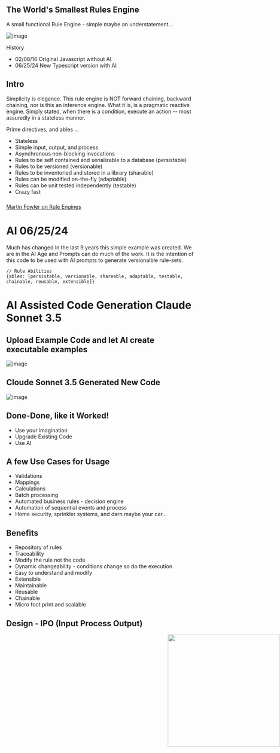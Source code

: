 ## The World's Smallest Rules Engine  

A small functional Rule Engine - simple maybe an understatement... 

![image](https://github.com/mallond/rules/assets/993459/b1fa993f-00ec-4d3a-b28e-816e581e2135)


History
- 02/08/16 Original Javascript without AI
- 06/25/24 New Typescript version with AI



## Intro

Simplicity is elegance. This rule engine is NOT forward chaining, backward chaining, nor is this an inference engine. What it is, is a pragmatic reactive engine. Simply stated, when there is a condition, execute an action -- most assuredly in a stateless manner. 

Prime directives, and ables ...
- Stateless
- Simple input, output, and process
- Asynchronous non-blocking invocations
- Rules to be self contained and serializable to a database (persistable)
- Rules to be versioned (versionable)
- Rules to be inventoried and stored in a library (sharable)
- Rules can be modified on-the-fly (adaptable)
- Rules can be unit tested independently (testable)
- Crazy fast

#####

[Martin Fowler on Rule Engines](http://martinfowler.com/bliki/RulesEngine.html)

# AI 06/25/24
Much has changed in the last 9 years this simple example was created. We are in the AI Age and
Prompts can do much of the work. It is the intention of this code to be used with AI prompts to 
generate versionalble rule-sets. 

```
// Rule Abilities 
{ables: [persistable, versionable, shareable, adaptable, testable, chainable, reusable, extensible]}
```

# AI Assisted Code Generation Claude Sonnet 3.5

## Upload Example Code and let AI create executable examples

![image](https://github.com/mallond/rules/assets/993459/360fb2fd-ec77-42c8-8e4b-ad29e291fb67)

## Cloude Sonnet 3.5 Generated New Code

![image](https://github.com/mallond/rules/assets/993459/80cc55a6-5ffc-4fdf-8c12-b9d6edfc7f42)

## Done-Done, like it Worked! 
- Use your imagination
- Upgrade Existing Code
- Use AI

  

## A few Use Cases for Usage

- Validations
- Mappings
- Calculations
- Batch processing
- Automated business rules - decision engine
- Automation of sequential events and process
- Home security, sprinkler systems, and darn maybe your car...

## Benefits

- Repository of rules
- Traceability
- Modify the rule not the code
- Dynamic changeability - conditions change so do the execution
- Easy to understand and modify
- Extensible
- Maintainable
- Reusable
- Chainable  
- Micro foot print and scalable

## Design - IPO (Input Process Output)


<img src="https://lh6.googleusercontent.com/-_xFQNsVja9s/U1XsZBOVi0I/AAAAAAAAG1I/a4Le6ruZDqU/w674-h502-no/rulesEngine.png" style="position:absolute; right:0px;" width="300px" />



 




